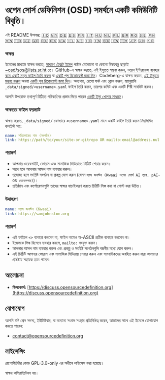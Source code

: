 # ওপেন সোর্স ডেফিনিশন (OSD) সমর্থনে একটি কমিউনিটি বিবৃতি।

এই README উপলব্ধ:
[🇮🇩](README_ID.md)
[🇲🇾](README_MS.md)
[🇩🇪](README_DE.md)
[🇪🇸](README_ES.md)
[🇫🇷](README_FR.md)
[🇮🇹](README_IT.md)
[🇭🇺](README_HU.md)
[🇳🇱](README_NL.md)
[🇵🇱](README_PL.md)
[🇧🇷](README_PT-BR.md)
[🇷🇴](README_RO.md)
[🇸🇪](README_SV.md)
[🇵🇭](README_TL.md)
[🇻🇳](README_VI.md)
[🇹🇷](README_TR.md)
[🇨🇿](README_CS.md)
[🇬🇷](README_EL.md)
[🇷🇺](README_RU.md)
[🇷🇸](README_SR.md)
[🇺🇦](README_UK.md)
[🇮🇱](README_HE.md)
[🇦🇪](README_AR.md)
[🇮🇷](README_FA.md)
[🇮🇳](README_HI.md)
[🇧🇩](README_BN.md)
[🇮🇳](README_TA.md)
[🇹🇭](README_TH.md)
[🇯🇵](README_JA.md)
[🇨🇳](README_ZH-CN.md)
[🇰🇷](README_KO.md)

### স্বাক্ষর

ইমেলের মাধ্যমে স্বাক্ষর করতে, [সাধারণ টেক্সট ইমেল](https://useplaintext.email/) পাঠান যেকোনো বা কোনো বিষয়বস্তু ছাড়াই [~osd/sos@lists.sr.ht](mailto:~osd/sos@lists.sr.ht) তে।
GitHub-এ স্বাক্ষর করতে, [এই ইস্যুতে মন্তব্য করুন](https://github.com/OpenSourceDefinition/sos/issues/1), [ওয়েব ইন্টারফেস ব্যবহার করে একটি নতুন ফাইল তৈরি করুন](https://github.com/OpenSourceDefinition/sos/new/main/_data/signed) বা [একটি পুল রিকোয়েস্ট জমা দিন](https://github.com/OpenSourceDefinition/sos/pulls)।
Codeberg-এ স্বাক্ষর করতে, [এই ইস্যুতে মন্তব্য করুন](https://codeberg.org/osd/sos/issues/1) অথবা [একটি পুল রিকোয়েস্ট জমা দিন](https://codeberg.org/osd/sos/pulls)।
অন্যথায়, রেপো ফর্ক এবং ক্লোন করুন, ম্যানুয়ালি `_data/signed/<username>.yaml` ফাইল তৈরি করুন, তারপর কমিট এবং একটি PR সাবমিট করুন।

আপনি উপরোক্ত তথ্যপূর্ণ চিঠিতে পরিবর্তনের প্রস্তাব দিতে পারেন [একটি ইস্যু খোলার মাধ্যমে](https://codeberg.org/osd/sos/issues)।

### স্বাক্ষরের ফাইল ফরম্যাট

স্বাক্ষর করতে, `_data/signed/` ফোল্ডারে `<username>.yaml` নামে একটি ফাইল তৈরি করুন নিম্নলিখিত কনটেন্ট সহ:

```yaml
name: সত্যিকারের নাম (সংগঠন)
link: https://path/to/your/site-or-gitrepo OR mailto:email@address.nul
```

### পরামর্শ
- আপনার ওয়েবসাইট, ফোরাম এবং সামাজিক মিডিয়াতে চিঠিটি শেয়ার করুন।
- সম্ভব হলে আপনার আসল নাম ব্যবহার করুন।
- প্রযোজ্য হলে সংশ্লিষ্ট সংগঠন বা প্রকল্প যোগ করুন (যেমন `স্যাম জনস্টন (Kwaai ওপেন সোর্স AI ল্যাব, pAI-OS ডেভেলপার)`)।
- প্রতিষ্ঠান এবং কর্পোরেশনগুলি তাদের স্বাক্ষর যাচাইকরণ করতে চিঠিটি লিঙ্ক করা বা পোস্ট করা উচিত।

### উদাহরণ

```yaml
name: স্যাম জনস্টন (Kwaai)
link: https://samjohnston.org
```

### পরামর্শ

- এই ফাইলে `<>` ব্যবহার করবেন না, ফাইল নামেও অ-ASCII প্রতীক ব্যবহার করবেন না।
- ইমেলকে লিঙ্ক হিসেবে ব্যবহার করলে, `mailto:` সংযুক্ত করুন।
- আপনার আসল নাম ব্যবহার করুন এবং প্রকল্প ও সংশ্লিষ্ট সংগঠনগুলি বন্ধনীর মধ্যে যোগ করুন।
- এই চিঠিটি আপনার ফোরাম এবং সামাজিক মিডিয়ায় শেয়ার করুন এবং সাংবাদিকদের অবহিত করুন যারা আমাদের প্রচেষ্টায় সহায়ক হতে পারেন।

## আলোচনা

- **ডিসকোর্স:** [https://discuss.opensourcedefinition.org](https://discuss.opensourcedefinition.org)

## যোগাযোগ
আপনি যদি প্রেস সদস্য, ইউটিউবার, বা অন্যান্য সংবাদ সংস্থার প্রতিনিধিত্ব করেন, আমাদের সাথে এই ইমেলে যোগাযোগ করতে পারেন:
- [contact@opensourcedefinition.org](mailto:contact@opensourcedefinition.org)

## লাইসেন্সিং
রেপোজিটরির কোড GPL-3.0-only এর অধীনে লাইসেন্স করা হয়েছে।

স্বাক্ষর কপিরাইটেবল নয়।